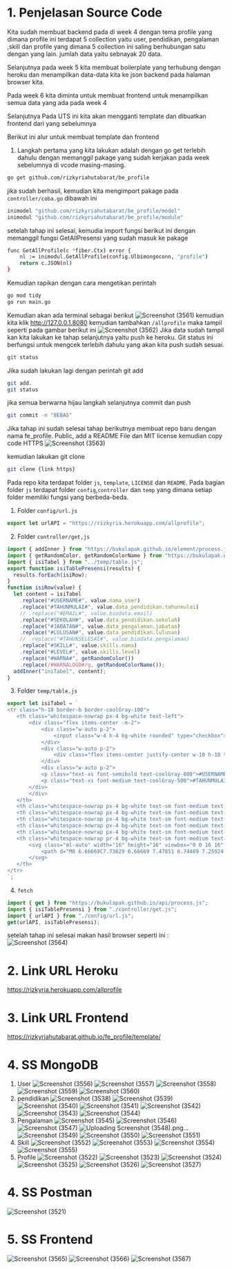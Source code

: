# 1. Penjelasan Source Code

Kita sudah membuat backend pada di week 4 dengan tema profile yang dimana profile ini terdapat 5 collection yaitu user, pendidikan, pengalaman ,skill dan profile yang dimana 5 collection ini saling berhubungan satu dengan yang lain. jumlah data yaitu sebnayak 20 data.

Selanjutnya pada week 5 kita membuat boilerplate yang terhubung dengan heroku dan menampilkan data-data kita ke json backend pada halaman browser kita.

Pada week 6 kita diminta untuk membuat frontend untuk menampilkan semua data yang ada pada week 4

Selanjutnya Pada UTS ini kita akan mengganti template dan dibuatkan frontend dari yang sebelumnya

Berikut ini alur untuk membuat template dan frontend

1. Langkah pertama yang kita lakukan adalah dengan go get terlebih dahulu dengan memanggil pakage yang sudah kerjakan pada week sebelumnya di vcode masing-masing.

```bash
go get github.com/rizkyriahutabarat/be_profile
```

jika sudah berhasil, kemudian kita mengimport pakage pada `controller/coba.go` dibawah ini

```bash
inimodel "github.com/rizkyriahutabarat/be_profile/model"
inimodul "github.com/rizkyriahutabarat/be_profile/module"
```

setelah tahap ini selesai, kemudia import fungsi berikut ini dengan memanggil fungsi GetAllPresensi yang sudah masuk ke pakage

```bash
func GetAllProfile(c *fiber.Ctx) error {
	nl := inimodul.GetAllProfile(config.Ulbimongoconn, "profile")
	return c.JSON(nl)
}
```

Kemudian rapikan dengan cara mengetikan perintah

```bash
go mod tidy
go run main.go
```

Kemudian akan ada terminal sebagai berikut
![Screenshot (3561)](https://user-images.githubusercontent.com/98501177/230940386-3873b99a-4208-4786-9c3e-3babb0ae5bac.png)
kemudian kita klik http://127.0.0.1.8080
kemudian tambahkan `/allprofile` maka tampil seperti pada gambar berikut ini
![Screenshot (3562)](https://user-images.githubusercontent.com/98501177/230940409-ea5efa03-797f-4550-a29c-5285390ec7fd.png)
Jika data sudah tampil kan kita lakukan ke tahap selanjutnya yaitu push ke heroku. Git status ini berfungsi untuk mengcek terlebih dahulu yang akan kita push sudah sesuai.

```bash
git status
```

Jika sudah lakukan lagi dengan perintah git add

```bash
git add.
git status
```

jika semua berwarna hijau langkah selanjutnya commit dan push

```bash
git commit -m "BEBAS"
```

Jika tahap ini sudah selesai tahap berikutnya membuat repo baru dengan nama fe_profile. Public, add a README File dan MIT license
kemudian copy code HTTPS
![Screenshot (3563)](https://user-images.githubusercontent.com/98501177/230943469-df48648b-271e-4a23-9815-c806d80304a3.png)

kemudian lakukan git clone

```bash
git clone {link https}
```

Pada repo kita terdapat folder `js`, `template`, `LICENSE` dan `README`. Pada bagian folder `js` terdapat folder `config`,`controller` dan `temp` yang dimana setiap folder memiliki fungsi yang berbeda-beda.

1.  Folder `config/url.js`

```javascript
export let urlAPI = "https://rizkyria.herokuapp.com/allprofile";
```

2. Folder `controller/get,js`

```javascript
import { addInner } from "https://bukulapak.github.io/element/process.js";
import { getRandomColor, getRandomColorName } from "https://bukulapak.github.io/image/process.js";
import { isiTabel } from "../temp/table.js";
export function isiTablePresensi(results) {
  results.forEach(isiRow);
}
function isiRow(value) {
  let content = isiTabel
    .replace("#USERNAME#", value.nama_user)
    .replace("#TAHUNMULAI#", value.data_pendidikan.tahunmulai)
    // .replace("#EMAIL#", value.biodata.email)
    .replace("#SEKOLAH#", value.data_pendidikan.sekolah)
    .replace("#JABATAN#", value.data_pengalaman.jabatan)
    .replace("#LULUSAN#", value.data_pendidikan.lulusan)
    // .replace("#TAHUNSELESAI#", value.biodata.pengalaman)
    .replace("#SKILL#", value.skills.nama)
    .replace("#LEVEL#", value.skills.level)
    .replace("#WARNA#", getRandomColor())
    .replace(/#WARNALOGO#/g, getRandomColorName());
  addInner("iniTabel", content);
}
```

3. Folder `temp/table.js`

```javascript
export let isiTabel = `
<tr class="h-18 border-b border-coolGray-100">
   <th class="whitespace-nowrap px-4 bg-white text-left">
       <div class="flex items-center -m-2">
           <div class="w-auto p-2">
               <input class="w-4 h-4 bg-white rounded" type="checkbox">
           </div>
           <div class="w-auto p-2">
               <div class="flex items-center justify-center w-10 h-10 text-base font-medium text-#WARNALOGO#-600 bg-#WARNALOGO#-200 rounded-md">PRF</div>
           </div>
           <div class="w-auto p-2">
           <p class="text-xs font-semibold text-coolGray-800">#USERNAME#</p>
           <p class="text-xs font-medium text-coolGray-500">#TAHUNMULAI#</p>
       </div>
       </div>
   </th>
   <th class="whitespace-nowrap px-4 bg-white text-sm font-medium text-coolGray-800 text-center">#SEKOLAH#</th>
   <th class="whitespace-nowrap px-4 bg-white text-sm font-medium text-coolGray-500 text-left">#JABATAN#</th>
   <th class="whitespace-nowrap px-4 bg-white text-sm font-medium text-#col#-500 text-left">#LULUSAN#</th>
   <th class="whitespace-nowrap px-4 bg-white text-sm font-medium text-#col#-500 text-left">#SKILL#</th>
   <th class="whitespace-nowrap px-4 bg-white text-sm font-medium text-#col#-500 text-left">#LEVEL#</th>
   <th class="whitespace-nowrap pr-4 bg-white text-sm font-medium text-coolGray-800">
       <svg class="ml-auto" width="16" height="16" viewbox="0 0 16 16" fill="none" xmlns="http://www.w3.org/2000/svg">
           <path d="M8 6.66669C7.73629 6.66669 7.47851 6.74489 7.25924 6.89139C7.03998 7.0379 6.86908 7.24614 6.76816 7.48978C6.66724 7.73341 6.64084 8.0015 6.69229 8.26014C6.74373 8.51878 6.87072 8.75636 7.05719 8.94283C7.24366 9.1293 7.48124 9.25629 7.73988 9.30773C7.99852 9.35918 8.26661 9.33278 8.51025 9.23186C8.75388 9.13094 8.96212 8.96005 9.10863 8.74078C9.25514 8.52152 9.33333 8.26373 9.33333 8.00002C9.33333 7.6464 9.19286 7.30726 8.94281 7.05721C8.69276 6.80716 8.35362 6.66669 8 6.66669ZM3.33333 6.66669C3.06963 6.66669 2.81184 6.74489 2.59257 6.89139C2.37331 7.0379 2.20241 7.24614 2.10149 7.48978C2.00058 7.73341 1.97417 8.0015 2.02562 8.26014C2.07707 8.51878 2.20405 8.75636 2.39052 8.94283C2.57699 9.1293 2.81457 9.25629 3.07321 9.30773C3.33185 9.35918 3.59994 9.33278 3.84358 9.23186C4.08721 9.13094 4.29545 8.96005 4.44196 8.74078C4.58847 8.52152 4.66667 8.26373 4.66667 8.00002C4.66667 7.6464 4.52619 7.30726 4.27614 7.05721C4.02609 6.80716 3.68696 6.66669 3.33333 6.66669ZM12.6667 6.66669C12.403 6.66669 12.1452 6.74489 11.9259 6.89139C11.7066 7.0379 11.5357 7.24614 11.4348 7.48978C11.3339 7.73341 11.3075 8.0015 11.359 8.26014C11.4104 8.51878 11.5374 8.75636 11.7239 8.94283C11.9103 9.1293 12.1479 9.25629 12.4065 9.30773C12.6652 9.35918 12.9333 9.33278 13.1769 9.23186C13.4205 9.13094 13.6288 8.96005 13.7753 8.74078C13.9218 8.52152 14 8.26373 14 8.00002C14 7.6464 13.8595 7.30726 13.6095 7.05721C13.3594 6.80716 13.0203 6.66669 12.6667 6.66669Z" fill="#WARNA#"></path>
       </svg>
   </th>
</tr>
`;
```

4. `fetch`

```javascript
import { get } from "https://bukulapak.github.io/api/process.js";
import { isiTablePresensi } from "./controller/get.js";
import { urlAPI } from "./config/url.js";
get(urlAPI, isiTablePresensi);
```

setelah tahap ini selesai makan hasil browser seperti ini :
![Screenshot (3564)](https://user-images.githubusercontent.com/98501177/231102144-23e95d8f-5756-4ef4-9104-64a39e50f1eb.png)

# 2. Link URL Heroku

https://rizkyria.herokuapp.com/allprofile

# 3. Link URL Frontend

https://rizkyriahutabarat.github.io/fe_profile/template/

# 4. SS MongoDB

1. User
   ![Screenshot (3556)](https://user-images.githubusercontent.com/98501177/231102664-21756abf-93ce-4214-8675-21e4ba95abed.png)
   ![Screenshot (3557)](https://user-images.githubusercontent.com/98501177/231102679-4c02e010-0074-45cd-8112-4440391c68e3.png)
   ![Screenshot (3558)](https://user-images.githubusercontent.com/98501177/231102693-0b472b9e-97e4-41ef-a66a-1128c8f4a21b.png)
   ![Screenshot (3559)](https://user-images.githubusercontent.com/98501177/231102708-e641504a-85e9-49f6-a0f0-eabb62d81bdf.png)
   ![Screenshot (3560)](https://user-images.githubusercontent.com/98501177/231102723-52e9e40b-366d-46e4-93b7-be73eacdbca5.png)
2. pendidikan
   ![Screenshot (3538)](https://user-images.githubusercontent.com/98501177/231103083-9c5678e0-680e-4b7f-95dc-fa338e45a680.png)
   ![Screenshot (3539)](https://user-images.githubusercontent.com/98501177/231103088-ab902dc8-04a2-4c3f-9fdb-cdd5e37407d7.png)
   ![Screenshot (3540)](https://user-images.githubusercontent.com/98501177/231103092-13bf8f50-34e0-4aa5-9df4-aa28dea2dac1.png)
   ![Screenshot (3541)](https://user-images.githubusercontent.com/98501177/231103093-89c0db2c-9a48-4f07-8350-ba27baa9fcef.png)
   ![Screenshot (3542)](https://user-images.githubusercontent.com/98501177/231103098-3683dab3-8654-4c98-85d3-23e29e02077c.png)
   ![Screenshot (3543)](https://user-images.githubusercontent.com/98501177/231103110-d3d8106e-3339-4077-b570-c743a5df3b53.png)
   ![Screenshot (3544)](https://user-images.githubusercontent.com/98501177/231103117-98352840-eacf-4a19-88bb-537004ff5026.png)
3. Pengalaman
   ![Screenshot (3545)](https://user-images.githubusercontent.com/98501177/231103472-6234713d-076a-4f10-8999-69570057402a.png)
   ![Screenshot (3546)](https://user-images.githubusercontent.com/98501177/231103478-f92645a4-b6e9-4622-a6c5-b6bc63d017db.png)
   ![Screenshot (3547)](https://user-images.githubusercontent.com/98501177/231103482-4d6ed0b6-7481-4472-b9df-a8e3b83f13a6.png)
   ![Uploading Screenshot (3548).png…]()
   ![Screenshot (3549)](https://user-images.githubusercontent.com/98501177/231103504-65ef37e6-2ffd-47fd-bfa9-cb28865e6a56.png)
   ![Screenshot (3550)](https://user-images.githubusercontent.com/98501177/231103516-79bce46a-b345-4d3d-8101-f94406c39240.png)
   ![Screenshot (3551)](https://user-images.githubusercontent.com/98501177/231103531-e4aa3c47-1dfc-4ac6-b12a-4b83357a922b.png)
4. Skill
   ![Screenshot (3552)](https://user-images.githubusercontent.com/98501177/231103775-0bdfac0d-29ee-4a94-83fa-1c0edf1efbbd.png)
   ![Screenshot (3553)](https://user-images.githubusercontent.com/98501177/231103780-ca32338e-258a-4ed1-a842-813d6ca6189e.png)
   ![Screenshot (3554)](https://user-images.githubusercontent.com/98501177/231103784-794cbcd7-524d-4f16-8cf0-f63af6fb1b0e.png)
   ![Screenshot (3555)](https://user-images.githubusercontent.com/98501177/231103796-0524d1f9-cf95-4361-9694-6addf5985451.png)
5. Profile
   ![Screenshot (3522)](https://user-images.githubusercontent.com/98501177/231104043-0e64a63f-9596-4cbc-bb11-30a56d95fa96.png)
   ![Screenshot (3523)](https://user-images.githubusercontent.com/98501177/231104063-0a169263-187a-4358-9ea1-ef5022881645.png)
   ![Screenshot (3524)](https://user-images.githubusercontent.com/98501177/231104069-f52e1bdd-3a03-4501-8fe7-e5174e18cacd.png)
   ![Screenshot (3525)](https://user-images.githubusercontent.com/98501177/231104076-8a86ec7c-8f7c-43df-94af-84c03f679c62.png)
   ![Screenshot (3526)](https://user-images.githubusercontent.com/98501177/231104085-9c903c22-cb9e-4cf3-a5f0-56e7472a24ec.png)
   ![Screenshot (3527)](https://user-images.githubusercontent.com/98501177/231104094-d0fb6e85-c6b6-4b9b-97af-190f0ce335c6.png)

# 4. SS Postman

![Screenshot (3521)](https://user-images.githubusercontent.com/98501177/231104508-06830b3b-bfee-4186-a080-8639deba8885.png)

# 5. SS Frontend

![Screenshot (3565)](https://user-images.githubusercontent.com/98501177/231104926-a2da9c92-1c45-4ea0-8698-143bc6406824.png)
![Screenshot (3566)](https://user-images.githubusercontent.com/98501177/231104927-c924649c-6636-4b19-9e8e-1052be070a63.png)
![Screenshot (3567)](https://user-images.githubusercontent.com/98501177/231104931-be97cb7d-e475-4844-9f71-65ab4be98663.png)

